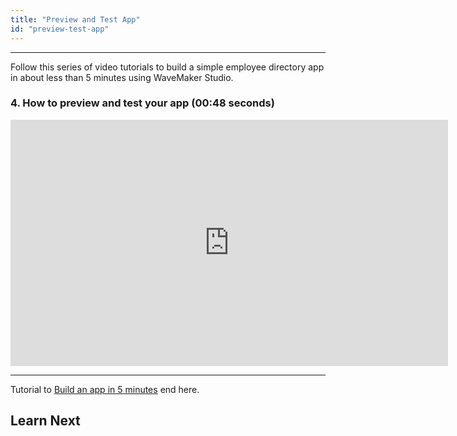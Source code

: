 ```yaml
---
title: "Preview and Test App"
id: "preview-test-app"
---
```

---

Follow this series of video tutorials to build a simple employee directory app in about less than 5 minutes using WaveMaker Studio.

### 4. How to preview and test your app (00:48 seconds)

<iframe width="700" height="394" src="https://www.youtube-nocookie.com/embed/jH11X0S_n8Q?rel=0" frameborder="0" allow="accelerometer; encrypted-media" allowfullscreen></iframe>

---

Tutorial to [Build an app in 5 minutes](/learn/tutorials/build-app-in-5-minutes/app-demo) end here.

## Learn Next

